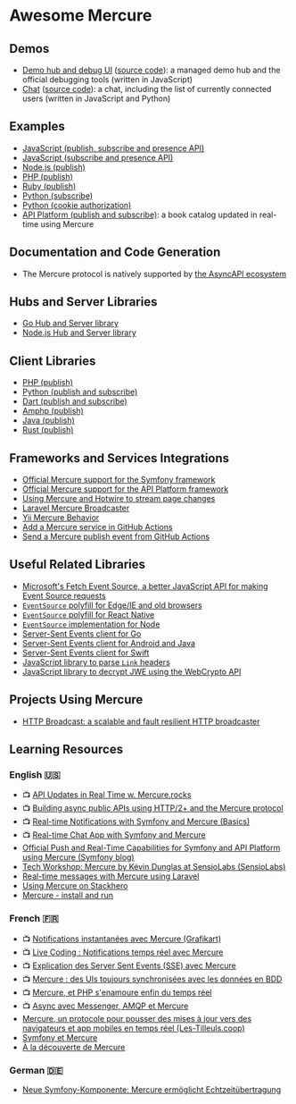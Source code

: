 # Awesome Mercure

## Demos

- [Demo hub and debug UI](https://demo.mercure.rocks) ([source code](https://github.com/dunglas/mercure/tree/master/public)): a managed demo hub and the official debugging tools (written in JavaScript)
- [Chat](https://demo-chat.mercure.rocks/) ([source code](https://github.com/dunglas/mercure/tree/master/examples/chat)): a chat, including the list of currently connected users (written in JavaScript and Python)

## Examples

- [JavaScript (publish, subscribe and presence API)](https://github.com/dunglas/mercure/blob/master/public/app.js)
- [JavaScript (subscribe and presence API)](https://github.com/dunglas/mercure/blob/master/examples/chat/static/chat.js)
- [Node.js (publish)](https://github.com/dunglas/mercure/tree/master/examples/publish/node.js)
- [PHP (publish)](https://github.com/dunglas/mercure/tree/master/examples/publish/php.php)
- [Ruby (publish)](https://github.com/dunglas/mercure/tree/master/examples/publish/ruby.rb)
- [Python (subscribe)](https://github.com/dunglas/mercure/tree/master/examples/subscribe/python.py)
- [Python (cookie authorization)](https://github.com/dunglas/mercure/blob/master/examples/chat/chat.py)
- [API Platform (publish and subscribe)](https://github.com/api-platform/demo): a book catalog updated in real-time using Mercure

## Documentation and Code Generation

- The Mercure protocol is natively supported by [the AsyncAPI ecosystem](https://www.asyncapi.com/)

## Hubs and Server Libraries

- [Go Hub and Server library](https://mercure.rocks)
- [Node.js Hub and Server library](https://github.com/Ilshidur/node-mercure)

## Client Libraries

- [PHP (publish)](https://github.com/symfony/mercure)
- [Python (publish and subscribe)](https://github.com/vitorluis/python-mercure)
- [Dart (publish and subscribe)](https://github.com/wallforfry/dart_mercure)
- [Amphp (publish)](https://github.com/eislambey/amp-mercure-publisher)
- [Java (publish)](https://github.com/vitorluis/java-mercure)
- [Rust (publish)](https://github.com/teohhanhui/mercure-rs)

## Frameworks and Services Integrations

- [Official Mercure support for the Symfony framework](https://symfony.com/doc/current/mercure.html)
- [Official Mercure support for the API Platform framework](https://api-platform.com/docs/core/mercure/)
- [Using Mercure and Hotwire to stream page changes](hotwire.md)
- [Laravel Mercure Broadcaster](https://github.com/mvanduijker/laravel-mercure-broadcaster)
- [Yii Mercure Behavior](https://github.com/bizley/mercure-behavior)
- [Add a Mercure service in GitHub Actions](github-actions.md)
- [Send a Mercure publish event from GitHub Actions](https://github.com/Ilshidur/action-mercure)

## Useful Related Libraries

- [Microsoft's Fetch Event Source, a better JavaScript API for making Event Source requests](https://github.com/Azure/fetch-event-source)
- [`EventSource` polyfill for Edge/IE and old browsers](https://github.com/Yaffle/EventSource)
- [`EventSource` polyfill for React Native](https://github.com/jordanbyron/react-native-event-source)
- [`EventSource` implementation for Node](https://github.com/EventSource/eventsource)
- [Server-Sent Events client for Go](https://github.com/donovanhide/eventsource)
- [Server-Sent Events client for Android and Java](https://github.com/heremaps/oksse)
- [Server-Sent Events client for Swift](https://github.com/inaka/EventSource)
- [JavaScript library to parse `Link` headers](https://github.com/thlorenz/parse-link-header)
- [JavaScript library to decrypt JWE using the WebCrypto API](https://github.com/square/js-jose)

## Projects Using Mercure

- [HTTP Broadcast: a scalable and fault resilient HTTP broadcaster](https://github.com/jderusse/http-broadcast)

## Learning Resources

### English 🇺🇸

- 📺 [API Updates in Real Time w. Mercure.rocks](https://www.youtube.com/watch?v=odNsxoHSkT4)
- 📺 [Building async public APIs using HTTP/2+ and the Mercure protocol](https://www.youtube.com/watch?v=IUx47Tx0O8E)
- 📺 [Real-time Notifications with Symfony and Mercure (Basics)](https://www.youtube.com/watch?v=kYNC47V7R_0)
- 📺 [Real-time Chat App with Symfony and Mercure](https://www.youtube.com/watch?v=wnr2A4aKnPU)
- [Official Push and Real-Time Capabilities for Symfony and API Platform using Mercure (Symfony blog)](https://dunglas.fr/2019/03/official-push-and-real-time-capabilities-for-symfony-and-api-platform-mercure-protocol/)
- [Tech Workshop: Mercure by Kévin Dunglas at SensioLabs (SensioLabs)](https://blog.sensiolabs.com/2019/01/24/tech-workshop-mercure-kevin-dunglas-sensiolabs/)
- [Real-time messages with Mercure using Laravel](http://thedevopsguide.com/real-time-notifications-with-mercure/)
- [Using Mercure on Stackhero](https://www.stackhero.io/services/Mercure-Hub/documentations)
- [Mercure - install and run](https://mysiar.github.io/dev/2020/04/12/mercure-part1.html)

### French 🇫🇷

- 📺 [Notifications instantanées avec Mercure (Grafikart)](https://www.grafikart.fr/tutoriels/symfony-mercure-1151)
- 📺 [Live Coding : Notifications temps réel avec Mercure](https://www.youtube.com/watch?v=tqqJ1ul2M-E)
- 📺 [Explication des Server Sent Events (SSE) avec Mercure](https://www.youtube.com/watch?v=Q4LRN2wXuIc)
- 📺 [Mercure : des UIs toujours synchronisées avec les données en BDD](https://www.youtube.com/watch?v=UcBa4AugNTE)
- 📺 [Mercure, et PHP s'enamoure enfin du temps réel](https://www.youtube.com/watch?v=GugURP88Rgg)
- 📺 [Async avec Messenger, AMQP et Mercure](https://www.youtube.com/watch?v=cHPbcuydJiA)
- [Mercure, un protocole pour pousser des mises à jour vers des navigateurs et app mobiles en temps réel (Les-Tilleuls.coop)](https://les-tilleuls.coop/blog/mercure-un-protocole-pour-pousser-des-mises-a-jour-vers-des-navigateurs-et-app-mobiles-en-temps-reel)
- [Symfony et Mercure](https://afsy.fr/avent/2019/21-symfony-et-mercure)
- [À la découverte de Mercure](https://blog.eleven-labs.com/fr/a-la-decouverte-de-mercure/)

### German 🇩🇪

- [Neue Symfony-Komponente: Mercure ermöglicht Echtzeitübertragung](https://entwickler.de/online/php/symfony-mercure-komponente-579885243.html)
